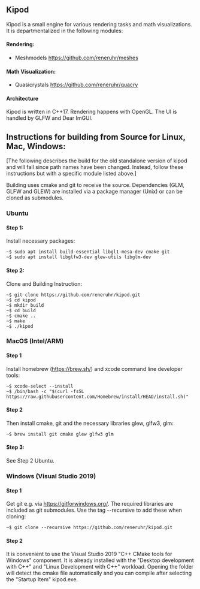 

## Kipod

Kipod is a small engine for various rendering tasks and math visualizations.
It is departmentalized in the following modules:

#### Rendering:
* Meshmodels https://github.com/reneruhr/meshes

#### Math Visualization:
* Quasicrystals https://github.com/reneruhr/quacry
  
#### Architecture
Kipod is written in C++17. Rendering happens with OpenGL. The UI is handled by GLFW and Dear ImGUI.



## Instructions for building from Source for Linux, Mac, Windows:

[The following describes the build for the old standalone version of kipod and will fail since path names have been changed. 
Instead, follow these instructions but with a specific module listed above.]

Building uses cmake and git to receive the source. Dependencies (GLM, GLFW and GLEW) are installed via a package manager (Unix) or can be cloned as submodules.

### Ubuntu

#### Step 1:
Install necessary packages:

```console
~$ sudo apt install build-essential libgl1-mesa-dev cmake git 
~$ sudo apt install libglfw3-dev glew-utils libglm-dev
```

#### Step 2: 
Clone and Building Instruction:

```console
~$ git clone https://github.com/reneruhr/kipod.git
~$ cd kipod
~$ mkdir build
~$ cd build
~$ cmake ..
~$ make
~$ ./kipod
```


### MacOS (Intel/ARM)

#### Step 1
Install homebrew (https://brew.sh/) and xcode command line developer tools:

```console
~$ xcode-select --install
~$ /bin/bash -c "$(curl -fsSL https://raw.githubusercontent.com/Homebrew/install/HEAD/install.sh)"
```
#### Step 2
Then install cmake, git and the necessary libraries glew, glfw3, glm:

```console
~$ brew install git cmake glew glfw3 glm
```

#### Step 3: 
See Step 2 Ubuntu.


### Windows (Visual Studio 2019)

#### Step 1
Get git e.g. via https://gitforwindows.org/.
The required libraries are included as git submodules. Use the tag --recursive to add these when cloning:

```console
~$ git clone --recursive https://github.com/reneruhr/kipod.git
```

#### Step 2
It is convenient to use the Visual Studio 2019 "C++ CMake tools for Windows" component. It is already installed with the 
"Desktop development with C++" and "Linux Development with C++" workload.
Opening the folder will detect the cmake file automatically and you can compile after selecting the "Startup Item" kipod.exe.

